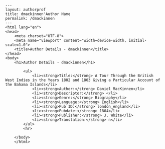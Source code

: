 
    ---
    layout: authorprof
    title: dmackinnen'Author Name 
    permalink: /dmackinnen
    ---
    <html lang="en">
    <head>
        <meta charset="UTF-8">
        <meta name="viewport" content="width=device-width, initial-scale=1.0">
        <title>Author Details - dmackinnen</title>
    </head>
    <body>
        <h1>Author Details - dmackinnen</h1>
        
            <ul>
                <li><strong>Title:</strong> A Tour Through the British West Indies in the Years 1802 and 1803 Giving a Particular Account of the Bahama Islands</li>
                <li><strong>Author:</strong> Daniel MacKinnen</li>
                <li><strong>Descriptor:</strong> </li>
                <li><strong>Genre:</strong> Biography</li>
                <li><strong>Language:</strong> English</li>
                <li><strong>Pub ID:</strong> london_england</li>
                <li><strong>Pubdate:</strong> 1804</li>
                <li><strong>Publisher:</strong> J. White</li>
                <li><strong>Translation:</strong> n</li>
            </ul>
            <hr>
            
        </body>
        </html>
        